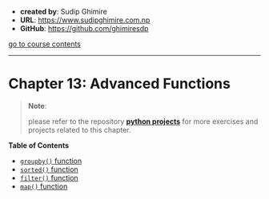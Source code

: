 - **created by**: Sudip Ghimire
- **URL**: https://www.sudipghimire.com.np
- **GitHub**: https://github.com/ghimiresdp

[go to course contents](https://github.com/ghimiresdp/python-notes/)
<hr>

# Chapter 13: Advanced Functions

> **Note**:
>
> please refer to the repository
> **[python projects](https://github.com/ghimiresdp/python-projects)** for more
> exercises and projects related to this chapter.

**Table of Contents**

- [`groupby()` function](chapter%2013.1%20groupby.md)
- [`sorted()` function](chapter%2013.2%20sorted.md)
- [`filter()` function](chapter%2013.3%20filter.md)
- [`map()` function]()
